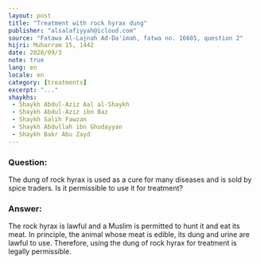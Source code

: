 ```yaml
---
layout: post
title: "Treatment with rock hyrax dung"
publisher: "alsalafiyyah@icloud.com"
source: "Fatawa Al-Lajnah Ad-Da'imah, fatwa no. 16685, question 2"
hijri: Muharram 15, 1442
date: 2020/09/3
note: true
lang: en
locale: en
category: [treatments]
excerpt: "..."
shaykhs: 
 - Shaykh Abdul-Aziz Aal al-Shaykh
 - Shaykh Abdul-Aziz ibn Baz
 - Shaykh Salih Fawzan
 - Shaykh Abdullah ibn Ghudayyan
 - Shaykh Bakr Abu Zayd
---
```


### Question:
The dung of rock hyrax is used as a cure for many diseases and is sold by spice traders. Is it permissible to use it for treatment?  

### Answer:
The rock hyrax is lawful and a Muslim is permitted to hunt it and eat its meat. In principle, the animal whose meat is edible, its dung and urine are lawful to use. Therefore, using the dung of rock hyrax for treatment is legally permissible.
